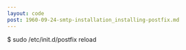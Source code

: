 ```yaml
---
layout: code
post: 1960-09-24-smtp-installation_installing-postfix.md
---
```



$ sudo /etc/init.d/postfix reload
